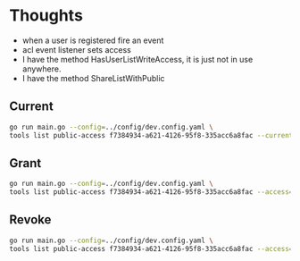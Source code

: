 # Thoughts
- when a user is registered fire an event
- acl event listener sets access
- I have the method HasUserListWriteAccess, it is just not in use anywhere.
- I have the method ShareListWithPublic


## Current
```sh
go run main.go --config=../config/dev.config.yaml \
tools list public-access f7384934-a621-4126-95f8-335acc6a8fac --current
```
## Grant
```sh
go run main.go --config=../config/dev.config.yaml \
tools list public-access f7384934-a621-4126-95f8-335acc6a8fac --access=grant
```

## Revoke
```sh
go run main.go --config=../config/dev.config.yaml \
tools list public-access f7384934-a621-4126-95f8-335acc6a8fac --access=revoke
```
